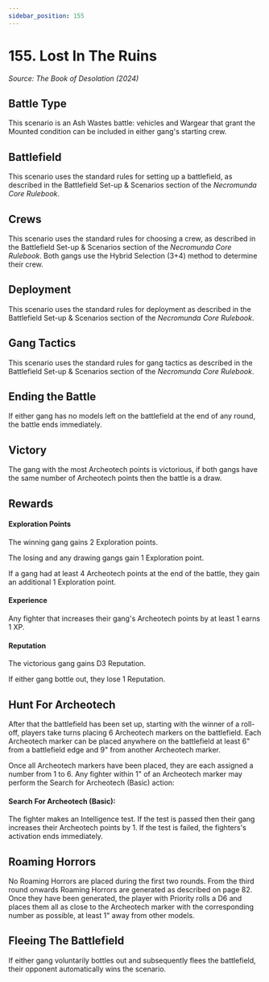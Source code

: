 ```yaml
---
sidebar_position: 155
---
```


# 155. Lost In The Ruins

_Source: The Book of Desolation (2024)_

Battle Type[​](#battle-type "Direct link to Battle Type")
---------------------------------------------------------

This scenario is an Ash Wastes battle: vehicles and Wargear that grant the Mounted condition can be included in either gang's starting crew. 

Battlefield[​](#battlefield "Direct link to Battlefield")
---------------------------------------------------------

This scenario uses the standard rules for setting up a battlefield, as described in the Battlefield Set-up & Scenarios section of the _Necromunda Core Rulebook_. 

Crews[​](#crews "Direct link to Crews")
---------------------------------------

This scenario uses the standard rules for choosing a crew, as described in the Battlefield Set-up & Scenarios section of the _Necromunda Core Rulebook_. Both gangs use the Hybrid Selection (3+4) method to determine their crew. 

Deployment[​](#deployment "Direct link to Deployment")
------------------------------------------------------

This scenario uses the standard rules for deployment as described in the Battlefield Set-up & Scenarios section of the _Necromunda Core Rulebook_.

Gang Tactics[​](#gang-tactics "Direct link to Gang Tactics")
------------------------------------------------------

This scenario uses the standard rules for gang tactics as described in the Battlefield Set-up & Scenarios section of the _Necromunda Core Rulebook_.

Ending the Battle[​](#ending-the-battle "Direct link to Ending the Battle")
---------------------------------------------------------------------------

If either gang has no models left on the battlefield at the end of any round, the battle ends immediately.

Victory[​](#victory "Direct link to Victory")
---------------------------------------------------------------------------

The gang with the most Archeotech points is victorious, if both gangs have the same number of Archeotech points then the battle is a draw.

Rewards[​](#rewards "Direct link to Rewards")
---------------------------------------------------------------------------

#### Exploration Points
The winning gang gains 2 Exploration points. 

The losing and any drawing gangs gain 1 Exploration point. 

If a gang had at least 4 Archeotech points at the end of the battle, they gain an additional 1 Exploration point.

#### Experience
Any fighter that increases their gang's Archeotech points by at least 1 earns 1 XP. 

#### Reputation
The victorious gang gains D3 Reputation. 

If either gang bottle out, they lose 1 Reputation.

Hunt For Archeotech[​](#hunt-for-archeotech "Direct link to Hunt For Archeotech")
--------------------------------------------------------------------------------

After that the battlefield has been set up, starting with the winner of a roll-off, players take turns placing 6 Archeotech markers on the battlefield. Each Archeotech marker can be placed anywhere on the battlefield at least 6" from a battlefield edge and 9" from another Archeotech marker.

Once all Archeotech markers have been placed, they are each assigned a number from 1 to 6. Any fighter within 1" of an Archeotech marker may perform the Search for Archeotech (Basic) action:

#### Search For Archeotech (Basic): 
The fighter makes an Intelligence test. If the test is passed then their gang increases their Archeotech points by 1. If the test is failed, the fighters's activation ends immediately.

Roaming Horrors[​](#roaming-horrors "Direct link to Roaming Horrors")
--------------------------------------------------------------------

No Roaming Horrors are placed during the first two rounds. From the third round onwards Roaming Horrors are generated as described on page 82. Once they have been generated, the player with Priority rolls a D6 and places them all as close to the Archeotech marker with the corresponding number as possible, at least 1" away from other models. 

Fleeing The Battlefield[​](#fleeing-the-battlefield "Direct link to Fleeing The Battlefield")
--------------------------------------------------------------------------------------------

If either gang voluntarily bottles out and subsequently flees the battlefield, their opponent automatically wins the scenario.
